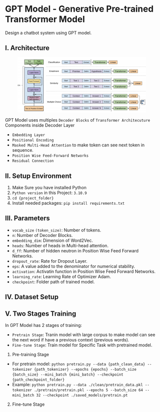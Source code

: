 # GPT Model - Generative Pre-trained Transformer Model
Design a chatbot system using GPT model.

## I. Architecture
<figure align="center">
    <img src="./assets/gpt_model.png">
</figure>

GPT Model uses multiples `Decoder Blocks` of `Transformer Architecuture`
Components inside Decoder Layer
- `Embedding Layer`
- `Positional Encoding`
- `Masked Multi-Head Attention` to make token can see next token in sequence.
- `Position Wise Feed-Forward Networks`
- `Residual Connection`

## II. Setup Environment
1. Make Sure you have installed Python
2. `Python version` in this Project: `3.10.9` 
3. `cd {project_folder}`
4. Install needed packages: `pip install requirements.txt`

## III. Parameters
- `vocab_size` `(token_size)`: Number of tokens.
- `n`: Number of Decoder Blocks.
- `embedding_dim`: Dimension of Word2Vec.
- `heads`: Number of heads in Multi-head attention.
- `d_ff`: Number of hidden neutron in Position Wise Feed Forward Networks.
- `dropout_rate`: Rate for Dropout Layer.
- `eps`: A value added to the denominator for numerical stability.
- `activation`: Activatin function in Position Wise Feed Forward Networks.
- `learning_rate`: Learning Rate of Optimizer Adam.
- `checkpoint`: Folder path of trained model.

## IV. Dataset Setup

## V. Two Stages Training
In GPT Model has 2 stages of training:
- `Pretrain Stage`: Tranin model with large corpus to make model can see the next word if have a previous context (previous words).
- `Fine-tune Stage`: Train model for Specific Task with pretrained model.
1. Pre-training Stage
- For pretrain model: `python pretrain.py --data {path_clean_data} --tokenizer {path_tokenizer} --epochs {epochs} --batch_size {batch_size} --mini_batch {mini_batch} --checkpoint {path_checkpoint_folder}`
- Example: `python pretrain.py --data ./clean/pretrain_data.pkl --tokenizer ./pretrain/pretrain.pkl --epochs 5 --batch_size 64 --mini_batch 32 --checkpoint ./saved_models/pretrain.pt`

2. Fine-tune Stage